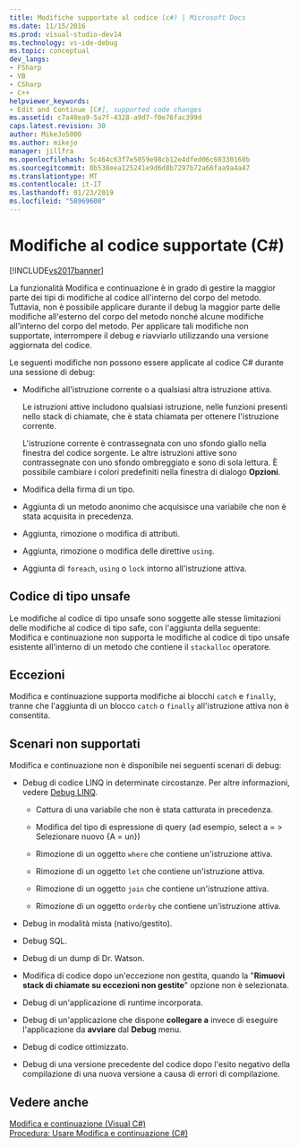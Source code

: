 ```yaml
---
title: Modifiche supportate al codice (c#) | Microsoft Docs
ms.date: 11/15/2016
ms.prod: visual-studio-dev14
ms.technology: vs-ide-debug
ms.topic: conceptual
dev_langs:
- FSharp
- VB
- CSharp
- C++
helpviewer_keywords:
- Edit and Continue [C#], supported code changes
ms.assetid: c7a48ea9-5a7f-4328-a9d7-f0e76fac399d
caps.latest.revision: 30
author: MikeJo5000
ms.author: mikejo
manager: jillfra
ms.openlocfilehash: 5c464c63f7e5059e98cb12e4dfed06c60330160b
ms.sourcegitcommit: 8b538eea125241e9d6d8b7297b72a66faa9a4a47
ms.translationtype: MT
ms.contentlocale: it-IT
ms.lasthandoff: 01/23/2019
ms.locfileid: "58969600"
---
```

# <a name="supported-code-changes-c"></a>Modifiche al codice supportate (C#)
[!INCLUDE[vs2017banner](../includes/vs2017banner.md)]

La funzionalità Modifica e continuazione è in grado di gestire la maggior parte dei tipi di modifiche al codice all'interno del corpo del metodo. Tuttavia, non è possibile applicare durante il debug la maggior parte delle modifiche all'esterno del corpo del metodo nonché alcune modifiche all'interno del corpo del metodo. Per applicare tali modifiche non supportate, interrompere il debug e riavviarlo utilizzando una versione aggiornata del codice.  
  
 Le seguenti modifiche non possono essere applicate al codice C# durante una sessione di debug:  
  
-   Modifiche all'istruzione corrente o a qualsiasi altra istruzione attiva.  
  
     Le istruzioni attive includono qualsiasi istruzione, nelle funzioni presenti nello stack di chiamate, che è stata chiamata per ottenere l'istruzione corrente.  
  
     L'istruzione corrente è contrassegnata con uno sfondo giallo nella finestra del codice sorgente. Le altre istruzioni attive sono contrassegnate con uno sfondo ombreggiato e sono di sola lettura. È possibile cambiare i colori predefiniti nella finestra di dialogo **Opzioni**.  
  
-   Modifica della firma di un tipo.  
  
-   Aggiunta di un metodo anonimo che acquisisce una variabile che non è stata acquisita in precedenza.  
  
-   Aggiunta, rimozione o modifica di attributi.  
  
-   Aggiunta, rimozione o modifica delle direttive `using`.  
  
-   Aggiunta di `foreach`, `using` o `lock` intorno all'istruzione attiva.  
  
## <a name="unsafe-code"></a>Codice di tipo unsafe  
 Le modifiche al codice di tipo unsafe sono soggette alle stesse limitazioni delle modifiche al codice di tipo safe, con l'aggiunta della seguente: Modifica e continuazione non supporta le modifiche al codice di tipo unsafe esistente all'interno di un metodo che contiene il `stackalloc` operatore.  
  
## <a name="exceptions"></a>Eccezioni  
 Modifica e continuazione supporta modifiche ai blocchi `catch` e `finally`, tranne che l'aggiunta di un blocco `catch` o `finally` all'istruzione attiva non è consentita.  
  
## <a name="unsupported-scenarios"></a>Scenari non supportati  
 Modifica e continuazione non è disponibile nei seguenti scenari di debug:  
  
-   Debug di codice LINQ in determinate circostanze. Per altre informazioni, vedere [Debug LINQ](../debugger/debugging-linq.md).  
  
    -   Cattura di una variabile che non è stata catturata in precedenza.  
  
    -   Modifica del tipo di espressione di query (ad esempio, select a = > Selezionare nuovo {A = un})  
  
    -   Rimozione di un oggetto `where` che contiene un'istruzione attiva.  
  
    -   Rimozione di un oggetto `let` che contiene un'istruzione attiva.  
  
    -   Rimozione di un oggetto `join` che contiene un'istruzione attiva.  
  
    -   Rimozione di un oggetto `orderby` che contiene un'istruzione attiva.  
  
-   Debug in modalità mista (nativo/gestito).  
  
-   Debug SQL.  
  
-   Debug di un dump di Dr. Watson.  
  
-   Modifica di codice dopo un'eccezione non gestita, quando la "**Rimuovi stack di chiamate su eccezioni non gestite**" opzione non è selezionata.  
  
-   Debug di un'applicazione di runtime incorporata.  
  
-   Debug di un'applicazione che dispone **collegare a** invece di eseguire l'applicazione da **avviare** dal **Debug** menu.  
  
-   Debug di codice ottimizzato.  
  
-   Debug di una versione precedente del codice dopo l'esito negativo della compilazione di una nuova versione a causa di errori di compilazione.  
  
## <a name="see-also"></a>Vedere anche  
 [Modifica e continuazione (Visual C#)](../debugger/edit-and-continue-visual-csharp.md)   
 [Procedura: Usare Modifica e continuazione (C#)](../debugger/how-to-use-edit-and-continue-csharp.md)
